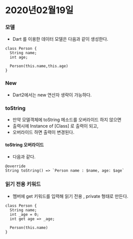 # 2020년02월19일

### 모델
* Dart 를 이용한 데이터 모델은 다음과 같이 생성한다.
```
class Person {
  String name;
  int age;

  Person(this.name,this.age)
}
```

### New
* Dart2에서는 new 연산자 생략이 가능하다.

### toString
* 만약 모델객체에 toString 메소드를 오버라이드 하지 않으면
* 출력시에 Instance of [Class] 로 출력이 되고,
* 오버라이드 하면 출력이 변경된다.

#### toString 오버라이드
* 다음과 같다.

```
@override
String toString() => `Person name : $name, age: $age`
```

### 읽기 전용 키워드
* 멤버에 get 키워드를 입력해 읽기 전용 , private 형태로 만든다.

```
class Person {
  String name;
  int _age = 0;
  int get age => _age;

  Person(this.name)
}
```